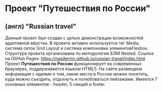 # Проект "Путешествия по России"
## (англ) "Russian travel"
Данный проект был создан с целью демонстрации возможностей адаптивной вёрстки.
В проекте активно используется тег Media, система сеток Grid Layout и система компоновки элементовFlexbox. Структура проекта организована по методологии БЭМ Nested.
Ссылка на GitHub Pages: https://nasdermn.github.io/russian-travel/index.html
Проект __Путешествия по России__ функционирует на современных браузерах, поддерживается
языком HTML5.
На сайте размещена информация с идеями о том, какие места в России можно посетить, куда можно съездить, отдохнуть и полюбоваться пейзажами.
Имеется 7 основных элементов - header, 5 секций и footer.